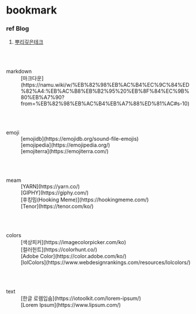 # bookmark<br>

### ref Blog
1. [뿌리깊은테크](https://mpling-rec.tistory.com/)

<br><br>

<dl>
  <dt>markdown</dt>
  <dd>[마크다운](https://namu.wiki/w/%EB%82%98%EB%AC%B4%EC%9C%84%ED%82%A4:%EB%AC%B8%EB%B2%95%20%EB%8F%84%EC%9B%80%EB%A7%90?from=%EB%82%98%EB%AC%B4%EB%A7%88%ED%81%AC#s-10)
</dd>
</dl>

<br><br>

<dl>
  <dt>emoji</dt>
  <dd>[emojidb](https://emojidb.org/sound-file-emojis)</dd>
  <dd>[emojipedia](https://emojipedia.org/)</dd>
  <dd>[emojiterra](https://emojiterra.com/)</dd>
</dl>

<br><br>

<dl>
  <dt>meam</dt>
  <dd>[YARN](https://yarn.co/)</dd>
  <dd>[GIPHY](https://giphy.com/)</dd>
  <dd>[후킹밈(Hooking Meme)](https://hookingmeme.com/)</dd>
  <dd>[Tenor](https://tenor.com/ko/)</dd>
</dl>

<br><br>

<dl>
  <dt>colors</dt>
  <dd>[색상피커](https://imagecolorpicker.com/ko)</dd>
  <dd>[컬러헌트](https://colorhunt.co/)</dd>
  <dd>[Adobe Color](https://color.adobe.com/ko/)</dd>
  <dd>[lolColors](https://www.webdesignrankings.com/resources/lolcolors/)</dd>
</dl>

<br><br>

<dl>
  <dt>text</dt>
  <dd>[한글 로렘입숨](https://iotoolkit.com/lorem-ipsum/)</dd>
  <dd>[Lorem Ipsum](https://www.lipsum.com/)</dd>
</dl>

<br><br>
